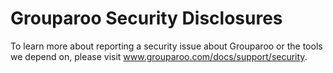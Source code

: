 # Grouparoo Security Disclosures

To learn more about reporting a security issue about Grouparoo or the tools we depend on, please visit www.grouparoo.com/docs/support/security.
